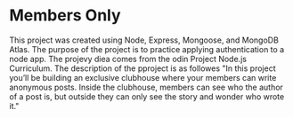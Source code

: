 # Members Only
This project was created using Node, Express, Mongoose, and MongoDB Atlas. The purpose of the project is to practice applying authentication to a node app. The projevy diea comes from the odin Project Node.js Curriculum. The description of the pproject is as followes "In this project you’ll be building an exclusive clubhouse where your members can write anonymous posts. Inside the clubhouse, members can see who the author of a post is, but outside they can only see the story and wonder who wrote it."

